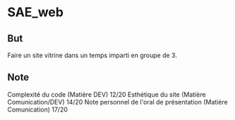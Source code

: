 # SAE_web

## But
Faire un site vitrine dans un temps imparti en groupe de 3.

## Note
Complexité du code (Matière DEV) 12/20
Esthétique du site (Matière Comunication/DEV) 14/20
Note personnel de l'oral de présentation (Matière Comunication) 17/20

